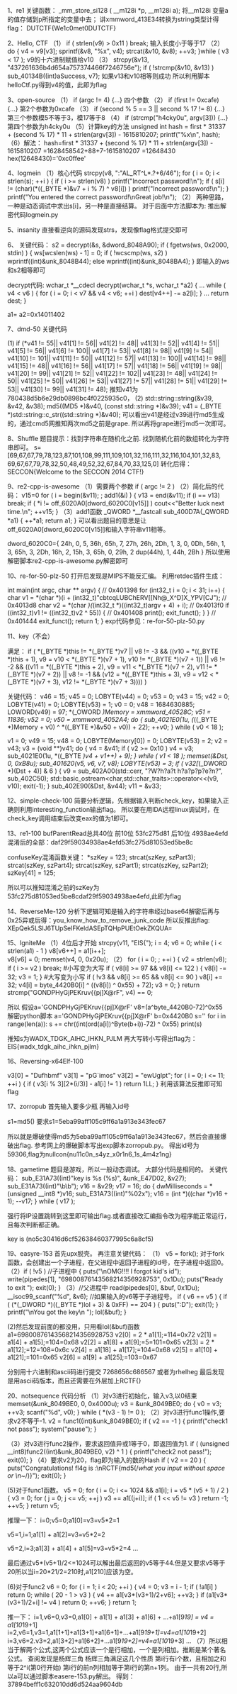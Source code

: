 1、re1
关键函数：
_mm_store_si128 ( __m128i *p, __m128i a);
将__m128i 变量a的值存储到p所指定的变量中去；
讲xmmword_413E34转换为string类型计得flag：
DUTCTF{We1c0met0DUTCTF}


2、Hello, CTF
（1）
if ( strlen(v9) > 0x11 )
    break;
输入长度小于等于17
（2）
do
{
    v4 = v9[v3];
    sprintf(&v8, "%x", v4);
    strcat(&v10, &v8);
    ++v3;
}while ( v3 < 17 );
v9的十六进制赋值给v10
（3）
 strcpy(&v13, "437261636b4d654a757374466f7246756e");
if ( !strcmp(&v10, &v13) )
    sub_40134B((int)aSuccess, v7);
如果v13和v10相等则成功
所以利用脚本helloCtf.py得到v4的值，此即为flag


3、open-source
（1）
if (argc != 4) {...}
四个参数
（2）
if (first != 0xcafe) {...}
第2个参数为0xcafe
（3）
if (second % 5 == 3 || second % 17 != 8) {...}
第三个参数模5不等于3，模17等于8 
（4）
if (strcmp("h4cky0u", argv[3])) {...}
第四个参数为h4cky0u
（5）计算key的方法
unsigned int hash = first * 31337 + (second % 17) * 11 + strlen(argv[3]) - 1615810207;
printf("%x\n", hash);
（6）解法：
hash=first * 31337 + (second % 17) * 11 + strlen(argv[3]) - 1615810207
    =1628458542+88+7-1615810207
    =12648430
hex(12648430)='0xc0ffee'

4、logmein
（1）核心代码
strcpy(v8, ":\"AL_RT^L*.?+6/46");
for ( i = 0; i < strlen(s); ++i )
{
if ( i >= strlen(v8) )
    printf("Incorrect password!\n");
if ( s[i] != (char)(*((_BYTE *)&v7 + i % 7) ^ v8[i]) )
    printf("Incorrect password!\n");
}
printf("You entered the correct password!\nGreat job!\n");
（2）
两种思路，一种是动态调试中求出s[i]，另一种是直接结算。
对于后面中方法脚本为:
推出解密代码logmein.py

5、insanity
直接看逆向的源码发现strs，发现像flag格式提交即可

6、
关键代码：
s2 = decrypt(&s, &dword_8048A90);
if ( fgetws(ws, 0x2000, stdin) )
{
ws[wcslen(ws) - 1] = 0;
if ( !wcscmp(ws, s2) )
    wprintf((int)&unk_8048B44);
else
    wprintf((int)&unk_8048BA4);
}
即输入的ws和s2相等即可

decrypt代码:
wchar_t *__cdecl decrypt(wchar_t *s, wchar_t *a2)
{
  ...
  while ( v4 < v6 )
  {
    for ( i = 0; i < v7 && v4 < v6; ++i )
      dest[v4++] -= a2[i];
  }
  ...
  return dest;
}

a1=
a2=0x14011402



7、dmd-50
关键代码

(1)
 if (*v41 != 55|| v41[1] != 56|| v41[2] != 48|| v41[3] != 52|| v41[4] != 51|| v41[5] != 56|| v41[6] != 100|| v41[7] != 53|| v41[8] != 98|| v41[9] != 54|| v41[10] != 101|| v41[11] != 50|| v41[12] != 57|| v41[13] != 100|| v41[14] != 98|| v41[15] != 48|| v41[16] != 56|| v41[17] != 57|| v41[18] != 56|| v41[19] != 98|| v41[20] != 99|| v41[21] != 52|| v41[22] != 102|| v41[23] != 48|| v41[24] != 50|| v41[25] != 50|| v41[26] != 53|| v41[27] != 57|| v41[28] != 51|| v41[29] != 53|| v41[30] != 99|| v41[31] != 48);
 推知v41为780438d5b6e29db0898bc4f0225935c0，
(2)
std::string::string(&v39, &v42, &v38);
md5((MD5 *)&v40, (const std::string *)&v39);
v41 = (_BYTE *)std::string::c_str((std::string *)&v40);
可以看出v41是经过v39进行md5生成的，通过cmd5网推知两次md5之前是grape.
所以再将grape进行md5一次即可。


8、Shuffle
题目提示：找到字符串在随机化之前.
找到随机化前的数组转化为字符串即可。
s=[69,67,67,79,78,123,87,101,108,99,111,109,101,32,116,111,32,116,104,101,32,83, 69,67,67,79,78,32,50,48,49,52,32,67,84,70,33,125,0]
转化后得：
SECCON{Welcome to the SECCON 2014 CTF!}


9、re2-cpp-is-awesome
（1）需要两个参数
if ( argc != 2 )
（2）简化后的代码：
v15=0
 for ( i = begin(&v11); ; add1(&i) )
  {
    v13 = end(&v11);
    if (i == v13)
      break;
    if ( *i != off_6020A0[dword_6020C0[v15]] )
      cout<<"Better luck next time.\n";
    ++v15;
  }
（3）add1函数
_QWORD *__fastcall sub_400D7A(_QWORD *a1)
{
  ++*a1;
  return a1;
}
可以看出题目的意思是让
off_6020A0[dword_6020C0[v15]]和输入字符串v11相等。

dword_6020C0={
24h, 0, 5, 36h, 65h, 7, 27h, 26h, 2Dh, 1, 3, 0, 0Dh,
56h, 1, 3, 65h, 3, 2Dh, 16h, 2, 15h, 3, 65h, 0, 29h,
2 dup(44h), 1, 44h, 2Bh
}
所以使用解密脚本re2-cpp-is-awesome.py解密即可



10、re-for-50-plz-50
打开后发现是MIPS不能反汇编。
利用retdec插件生成：


int main(int argc, char ** argv) {
    // 0x401398
    for (int32_t i = 0; i < 31; i++) {
        char v1 = *(char *)(i + (int32_t)"cbtcqLUBChERV[[Nh@_X^D]X_YPV[CJ"); // 0x4013d8
        char v2 = *(char *)(*(int32_t *)((int32_t)argv + 4) + i); // 0x4013f0
        if ((int32_t)v1 != ((int32_t)v2 ^ 55)) {
            // 0x401408
            print();
            exit_funct();
        }
    }
    // 0x401444
    exit_funct();
    return 1;
}
exp代码参见：re-for-50-plz-50.py

11、key（不会）

满足：
   if ( *(_BYTE *)this != *(_BYTE *)v7
      || v8 != -3
      && ((v10 = *((_BYTE *)this + 1), v9 = v10 < *(_BYTE *)(v7 + 1), v10 != *(_BYTE *)(v7 + 1))
       || v8 != -2
       && ((v11 = *((_BYTE *)this + 2), v9 = v11 < *(_BYTE *)(v7 + 2), v11 != *(_BYTE *)(v7 + 2))
        || v8 != -1 && (v12 = *((_BYTE *)this + 3), v9 = v12 < *(_BYTE *)(v7 + 3), v12 != *(_BYTE *)(v7 + 3)))) )
    



关键代码：
v46 = 15;
  v45 = 0;
  LOBYTE(v44) = 0;
  v53 = 0;
  v43 = 15;
  v42 = 0;
  LOBYTE(v41) = 0;
  LOBYTE(v53) = 1;
  v0 = 0;
  v48 = 1684630885;
  LOWORD(v49) = 97;
  *(_OWORD *)Memory = xmmword_40528C;
  v51 = 11836;
  v52 = 0;
  v50 = xmmword_4052A4;
  do
  {
    sub_4021E0(1u, (*((_BYTE *)Memory + v0) ^ *((_BYTE *)&v50 + v0)) + 22);
    ++v0;
  }
  while ( v0 < 18 );



v1 = 0;
  v49 = 15;
  v48 = 0;
  LOBYTE(Memory[0]) = 0;
  LOBYTE(v53) = 2;
  v2 = v43;
  v3 = (void **)v41;
  do
  {
    v4 = &v41;
    if ( v2 >= 0x10 )
      v4 = v3;
    sub_4021E0(1u, *((_BYTE *)v4 + v1++) + 9);
  }
  while ( v1 < 18 );
  memset(&Dst, 0, 0xB8u);
  sub_401620(v5, v6, v7, v8);
  LOBYTE(v53) = 3;
  if ( v32[*(_DWORD *)(Dst + 4)] & 6 )
  {
    v9 = sub_402A00(std::cerr, "?W?h?a?t h?a?p?p?e?n?", sub_402C50);
    std::basic_ostream<char,std::char_traits<char>>::operator<<(v9, v10);
    exit(-1);
  }
  sub_402E90(&Dst, &v44);
  v11 = &v33;


12、simple-check-100
简要分析逻辑，先根据输入判断check_key，如果输入正确则利用interesting_function输出flag。
所以要在用IDA远程linux调试时，在check_key调用结束后改变eax的值为1即可。


13、re1-100
bufParentRead总共40位
前10位
53fc275d81
后10位
4938ae4efd
混淆后的全部：daf29f59034938ae4efd53fc275d81053ed5be8c

confuseKey混淆函数关键：
 *szKey = 123;
  strcat(szKey, szPart3);
  strcat(szKey, szPart4);
  strcat(szKey, szPart1);
  strcat(szKey, szPart2);
  szKey[41] = 125;


所以可以推知混淆之前的szKey为53fc275d81053ed5be8cdaf29f59034938ae4efd,此即为flag


14、ReverseMe-120
分析下逻辑可知是输入的字符串经过base64解密后再与0x25异或后得：you_know_how_to_remove_junk_code
所以反推出flag:
XEpQek5LSlJ6TUpSelFKeldASEpTQHpPUEtOekZKQUA=


15、IgniteMe
（1）4位后才开始
strcpy(v11, "EIS{");
i = 4;
v6 = 0;
while ( i < strlen(a1) - 1 )
  v8[v6++] = a1[i++];    
v8[v6] = 0;
memset(v4, 0, 0x20u);
（2）
for ( i = 0; ; ++i )
{
  v2 = strlen(v8);
  if ( i >= v2 )
    break;
  #小写变为大写
  if ( v8[i] >= 97 && v8[i] <= 122 )
  {
    v8[i] -= 32;
    v3 = 1;
  }
  #大写变为小写
  if ( !v3 && v8[i] >= 65 && v8[i] <= 90 )
    v8[i] += 32;
  v4[i] = byte_4420B0[i] ^ ((v8[i]) ^ 0x55) + 72);
  v3 = 0;
}
return strcmp("GONDPHyGjPEKruv{{pj]X@rF", v4) == 0;

所以
假设a='GONDPHyGjPEKruv{{pj]X@rF'
v8=(a^byte_4420B0-72)^0x55
解密python脚本
a='GONDPHyGjPEKruv{{pj]X@rF'
b=0x4420B0
s=''
for i in range(len(a)):
  s += chr((int(ord(a[i])^Byte(b+i))-72) ^ 0x55)
print(s)


推知s为WADX_TDGK_AIHC_IHKN_PJLM
再大写转小写得出flag为：
EIS{wadx_tdgk_aihc_ihkn_pjlm}


16、Reversing-x64Elf-100

v3[0] = "Dufhbmf"
v3[1] = "pG`imos"
v3[2] = "ewUglpt";
for ( i = 0; i <= 11; ++i )
{
  if ( v3[i % 3][2*(i/3)] - a1[i] != 1 )
    return 1LL;
}
利用该算法反推即可知flag


17、zorropub
首先输入要多少瓶
再输入id号

s1=md5()
要求s1=5eba99aff105c9ff6a1a913e343fec67

所以就是爆破使得md5为5eba99aff105c9ff6a1a913e343fec67，然后会直接爆破出flag.
参考网上的爆破脚本写出exp脚本zorropub.py。
得出id号为59306,flag为nullcon{nu11c0n_s4yz_x0r1n6_1s_4m4z1ng}



18、gametime
题目是游戏，所以一般动态调试。
大部分代码是相同的。
关键代码：
sub_E31A73((int)"key is %s (%s)", &unk_E47D02, &v27);
sub_E31A73((int)"\b\b");
v16 = &v29;
v17 = 16;
do
{
  dwMilliseconds = *(unsigned __int8 *)v16;
  sub_E31A73((int)"%02x");
  v16 = (int *)((char *)v16 + 1);
  --v17;
}
while ( v17 );

强行将IP设置跳转到这里即可输出flag.或者直接改汇编指令改为程序能正常运行，且每次判断都正确。

key is  (no5c30416d6cf52638460377995c6a8cf5)


19、easyre-153
首先upx脱壳。
再注意关键代码：
（1）
 v5 = fork();
 对于fork函数，会创建出一个子进程，在父进程中返回子进程的id号，在子进程中返回0。
（2）if ( !v5 )  //子进程中
  {
    puts("\nOMG!!!! I forgot kid's id");
    write(pipedes[1], "69800876143568214356928753", 0x1Du);
    puts("Ready to exit     ");
    exit(0);
  }
（3）//父进程中
  read(pipedes[0], &buf, 0x1Du);
  __isoc99_scanf("%d", &v6); //如果输入的v6等于子进程号。
  if ( v6 == v5 )
  {
    if ( (*(_DWORD *)((_BYTE *)lol + 3) & 0xFF) == 204 )
    {
      puts(":D");
      exit(1);
    }
    printf("\nYou got the key\n ");
    lol(&buf);
  }


(2)然后发现前面的都没用，只用看lol(&buf)函数
a1=69800876143568214356928753
v2[0] = 2 * a1[1];=114=0x72
  v2[1] = a1[4] + a1[5];=104=0x68
  v2[2] = a1[8] + a1[9];=5=101=0x65
  v2[3] = 2 * a1[12];=12=108=0x6c
  v2[4] = a1[18] + a1[17];=104=0x68
  v2[5] = a1[10] + a1[21];=101=0x65
  v2[6] = a1[9] + a1[25];=103=0x67

分别用十六进制和ascii码进行提交
  7268656c686567
  或者为rhelheg
最后发现是用ascii码版本，而且还需要在外层加上RCTF{}

20、notsequence
代码分析
（1）对v3进行初始化，输入v3,以0结束
 memset(&unk_8049BE0, 0, 0x4000u);
  v3 = &unk_8049BE0;
  do
  {
    v0 = v3;
    ++v3;
    scanf("%d", v0);
  }
  while ( *(v3 - 1) != 0 );
（2）对v3进行func1操作,要求v2不等于-1.
  v2 = func1((int)&unk_8049BE0);
  if ( v2 == -1 )
  {
    printf("check1 not pass");
    system("pause");
  }

（3）对v3进行func2操作，要求返回值异或1等于0，即返回值为1.
  if ( (unsigned __int8)func2((int)&unk_8049BE0, v2) ^ 1 )
  {
    printf("check2 not pass!");
    exit(0);
  }
（4）要求v2为20，flag即为输入的数的Hash
  if ( v2 == 20 )
  {
    puts("Congratulations! fl4g is :\nRCTF{md5(/*what you input without space or \\n~*/)}");
    exit(0);
  }

(5)对于func1函数。
 v5 = 0;
  for ( i = 0; i <= 1024 && a1[i]; i = v5 * (v5 + 1) / 2 )
  {
    v3 = 0;
    for ( j = 0; j <= v5; ++j )
      v3 += a1[(j+i)];
    if ( 1 << v5 != v3 )
      return -1;
    ++v5;
  }
  return v5;

推理一下：
i=0;v5=0;a1[0]=v3=v5*2=1

v5=1,i=1;a1[1] + a1[2]=v3=v5*2=2

v5=2,i=3;a1[3] + a1[4] + a1[5]=v3=v5*2=4
...

最后通过v5*(v5+1)/2<=1024可以解出最后返回的v5等于44.但是又要求v5等于20所以当i=20*21/2=210时,a1[210]应该为空。

(6)对于func2
 v6 = 0;
  for ( i = 1; i < 20; ++i )
  {
    v4 = 0;
    v3 = i - 1;
    if ( !a1[i] )
      return 0;
    while ( 20 - 1 > v3 )
    {
      v4 += a1[v3*(v3+1)/2+v6];
      ++v3;    }
    if (a1[v3*(v3+1)/2+i] != v4 )
      return 0;
    ++v6;
  }
  return 1;

推一下：
i=1,v6=0,v3=0,a1[0] + a1[1] + a1[3] + a1[6] + ...+a1[9*19] = v4 = a1[10*19+1]
i=2,v6=1,v3=1,a1[1+1]+a1[3+1]+a1[6+1]+...+a1[9*19+1]=v4=a1[10*19+2]
i=3,v6=2.v3=2,a1[3+2]+a1[6+2]+...a1[9*19+2]=v4=a1[10*19+3]
...
（7）所以相当于解两个公式,这两个公式应该一个是行相加，一个是列相加。推断是某个著名公式。
查阅发现是杨辉三角
杨辉三角满足这几个性质
第i行有i个数，且相加之和等于2^i(第0行开始)
第i行的前n列相加等于第i行的第n+1列。
由于一共有20行,所以a可以通过脚本easere-153.py解出。
得到：
37894beff1c632010dd6d524aa9604db
